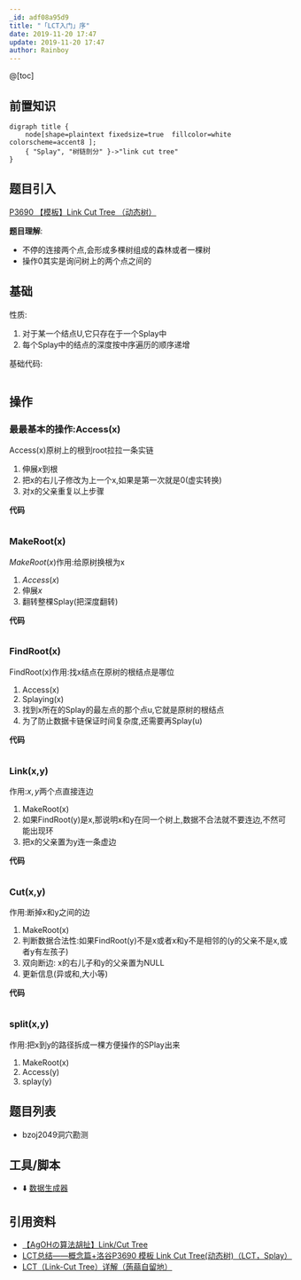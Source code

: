 ```yaml
---
_id: adf08a95d9
title: "「LCT入门」序"
date: 2019-11-20 17:47
update: 2019-11-20 17:47
author: Rainboy
---
```


@[toc]

## 前置知识

```viz-dot
digraph title {
    node[shape=plaintext fixedsize=true  fillcolor=white colorscheme=accent8 ];
    { "Splay", "树链剖分" }->"link cut tree"
}
```

## 题目引入

[P3690 【模板】Link Cut Tree （动态树）](https://www.luogu.org/problem/P3690)

**题目理解**:

 - 不停的连接两个点,会形成多棵树组成的森林或者一棵树
 - 操作$0$其实是询问树上的两个点之间的

## 基础

性质:

1. 对于某一个结点U,它只存在于一个Splay中
2. 每个Splay中的结点的深度按中序遍历的顺序递增


基础代码:

```c

```

## 操作

### 最最基本的操作:Access(x)

Access(x)原树上的根到root拉拉一条实链

1. 伸展$x$到根
2. 把x的右儿子修改为上一个x,如果是第一次就是0(虚实转换)
3. 对x的父亲重复以上步骤

**代码**

```c
```

### MakeRoot(x)

$MakeRoot(x)$作用:给原树换根为x

1. $Access(x)$
2. 伸展$x$
3. 翻转整棵Splay(把深度翻转)

**代码**

```c
```

### FindRoot(x)

FindRoot(x)作用:找x结点在原树的根结点是哪位

1. Access(x)
2. Splaying(x)
3. 找到x所在的Splay的最左点的那个点u,它就是原树的根结点
4. 为了防止数据卡链保证时间复杂度,还需要再Splay(u)

**代码**

```c
```

### Link(x,y)

作用:$x,y$两个点直接连边

1. MakeRoot(x)
2. 如果FindRoot(y)是x,那说明x和y在同一个树上,数据不合法就不要连边,不然可能出现环
3. 把x的父亲置为y连一条虚边

**代码**

```c
```

### Cut(x,y)

作用:断掉x和y之间的边

1. MakeRoot(x)
2. 判断数据合法性:如果FindRoot(y)不是x或者x和y不是相邻的(y的父亲不是x,或者y有左孩子)
3. 双向断边: x的右儿子和y的父亲置为NULL
4. 更新信息(异或和,大小等)

**代码**

```c
```

### split(x,y)

作用:把x到y的路径拆成一棵方便操作的SPlay出来

1. MakeRoot(x)
2. Access(y)
3. splay(y)


## 题目列表

 - bzoj2049洞穴勘测

## 工具/脚本

 - :arrow_down: [数据生成器](./tools/data_generator.py)


## 引用资料

 - [【AgOHの算法胡扯】Link/Cut Tree](https://www.bilibili.com/video/av65682026)
 - [ LCT总结——概念篇+洛谷P3690 模板 Link Cut Tree(动态树)（LCT，Splay）](https://www.cnblogs.com/flashhu/p/8324551.html)
 - [LCT（Link-Cut Tree）详解（蒟蒻自留地）](https://blog.csdn.net/saramanda/article/details/55253627)
